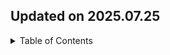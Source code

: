 ## Updated on 2025.07.25

<details>
  <summary>Table of Contents</summary>
  <ol>
  </ol>
</details>

